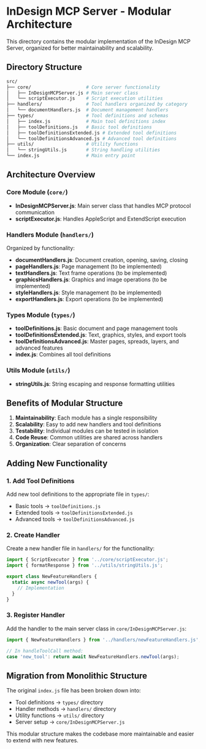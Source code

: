 # InDesign MCP Server - Modular Architecture

This directory contains the modular implementation of the InDesign MCP Server, organized for better maintainability and scalability.

## Directory Structure

```bash
src/
├── core/                    # Core server functionality
│   ├── InDesignMCPServer.js # Main server class
│   └── scriptExecutor.js    # Script execution utilities
├── handlers/                # Tool handlers organized by category
│   └── documentHandlers.js  # Document management handlers
├── types/                   # Tool definitions and schemas
│   ├── index.js             # Main tool definitions index
│   ├── toolDefinitions.js   # Basic tool definitions
│   ├── toolDefinitionsExtended.js # Extended tool definitions
│   └── toolDefinitionsAdvanced.js # Advanced tool definitions
├── utils/                   # Utility functions
│   └── stringUtils.js       # String handling utilities
└── index.js                 # Main entry point
```

## Architecture Overview

### Core Module (`core/`)

- **InDesignMCPServer.js**: Main server class that handles MCP protocol communication
- **scriptExecutor.js**: Handles AppleScript and ExtendScript execution

### Handlers Module (`handlers/`)

Organized by functionality:

- **documentHandlers.js**: Document creation, opening, saving, closing
- **pageHandlers.js**: Page management (to be implemented)
- **textHandlers.js**: Text frame operations (to be implemented)
- **graphicsHandlers.js**: Graphics and image operations (to be implemented)
- **styleHandlers.js**: Style management (to be implemented)
- **exportHandlers.js**: Export operations (to be implemented)

### Types Module (`types/`)

- **toolDefinitions.js**: Basic document and page management tools
- **toolDefinitionsExtended.js**: Text, graphics, styles, and export tools
- **toolDefinitionsAdvanced.js**: Master pages, spreads, layers, and advanced features
- **index.js**: Combines all tool definitions

### Utils Module (`utils/`)

- **stringUtils.js**: String escaping and response formatting utilities

## Benefits of Modular Structure

1. **Maintainability**: Each module has a single responsibility
2. **Scalability**: Easy to add new handlers and tool definitions
3. **Testability**: Individual modules can be tested in isolation
4. **Code Reuse**: Common utilities are shared across handlers
5. **Organization**: Clear separation of concerns

## Adding New Functionality

### 1. Add Tool Definitions

Add new tool definitions to the appropriate file in `types/`:

- Basic tools → `toolDefinitions.js`
- Extended tools → `toolDefinitionsExtended.js`
- Advanced tools → `toolDefinitionsAdvanced.js`

### 2. Create Handler

Create a new handler file in `handlers/` for the functionality:

```javascript
import { ScriptExecutor } from '../core/scriptExecutor.js';
import { formatResponse } from '../utils/stringUtils.js';

export class NewFeatureHandlers {
  static async newTool(args) {
    // Implementation
  }
}
```

### 3. Register Handler

Add the handler to the main server class in `core/InDesignMCPServer.js`:

```javascript
import { NewFeatureHandlers } from '../handlers/newFeatureHandlers.js';

// In handleToolCall method:
case 'new_tool': return await NewFeatureHandlers.newTool(args);
```

## Migration from Monolithic Structure

The original `index.js` file has been broken down into:

- Tool definitions → `types/` directory
- Handler methods → `handlers/` directory
- Utility functions → `utils/` directory
- Server setup → `core/InDesignMCPServer.js`

This modular structure makes the codebase more maintainable and easier to extend with new features.
